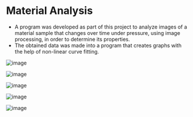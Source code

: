 # Material Analysis

* A program was developed as part of this project to analyze images of a material sample that changes over time under pressure, using image processing, in order to determine its properties. 
* The obtained data was made into a program that creates graphs with the help of non-linear curve fitting.

![image](https://user-images.githubusercontent.com/97912815/214567474-56f0ea17-530f-45a8-aea3-b88a8c205991.png)

![image](https://user-images.githubusercontent.com/97912815/214567498-b5d44afb-f549-4b2d-9087-eac7da1b256a.png)

![image](https://user-images.githubusercontent.com/97912815/214567509-b14a626e-155b-4475-9c9f-e6279a7a048f.png)

![image](https://user-images.githubusercontent.com/97912815/214567529-e0deae1e-b73d-4a6f-8d3b-c2b4f9148e80.png)

![image](https://user-images.githubusercontent.com/97912815/214567455-7ac09640-ddc3-4c4b-b6cf-56058e84fe5e.png)
